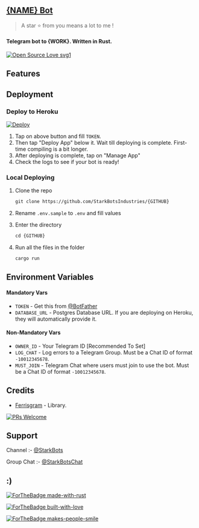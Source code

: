 ## [{NAME} Bot](https://t.me/{USERNAME})

> A star ⭐ from you means a lot to me !

#### Telegram bot to {WORK}. Written in Rust.

[![Open Source Love svg1](https://badges.frapsoft.com/os/v1/open-source.svg?v=103)](https://github.com/ellerbrock/open-source-badges/)

## Features

## Deployment

### Deploy to Heroku

[![Deploy](https://www.herokucdn.com/deploy/button.svg)](https://heroku.com/deploy)

1. Tap on above button and fill `TOKEN`.
2. Then tap "Deploy App" below it. Wait till deploying is complete. First-time compiling is a bit longer.
3. After deploying is complete, tap on "Manage App"
4. Check the logs to see if your bot is ready!

### Local Deploying

1. Clone the repo

   ```markdown
   git clone https://github.com/StarkBotsIndustries/{GITHUB}
   ```

2. Rename `.env.sample` to `.env` and fill values

3. Enter the directory

   ```markdown
   cd {GITHUB}
   ```

4. Run all the files in the folder

   ```markdown
   cargo run
   ```

## Environment Variables

#### Mandatory Vars

- `TOKEN` - Get this from [@BotFather](https://t.me/BotFather)
- `DATABASE_URL` - Postgres Database URL. If you are deploying on Heroku, they will automatically provide it.

#### Non-Mandatory Vars

- `OWNER_ID` - Your Telegram ID [Recommended To Set]
- `LOG_CHAT` - Log errors to a Telegram Group. Must be a Chat ID of format `-10012345678`.
- `MUST_JOIN` - Telegram Chat where users must join to use the bot. Must be a Chat ID of format `-10012345678`.

## Credits

- [Ferrisgram](https://github.com/ferrisgram/ferrisgram) - Library.

[![PRs Welcome](https://img.shields.io/badge/PRs-welcome-brightgreen.svg?style=flat-square)](http://makeapullrequest.com)

## Support

Channel :- [@StarkBots](https://t.me/StarkBots)

Group Chat :- [@StarkBotsChat](https://t.me/StarkBotsChat)

## :)

[![ForTheBadge made-with-rust](http://ForTheBadge.com/images/badges/made-with-rust.svg)](https://www.rust-lang.org/)

[![ForTheBadge built-with-love](http://ForTheBadge.com/images/badges/built-with-love.svg)](https://github.com/StarkBotsIndustries)

[![ForTheBadge makes-people-smile](http://ForTheBadge.com/images/badges/makes-people-smile.svg)](https://github.com/StarkBotsIndustries)
